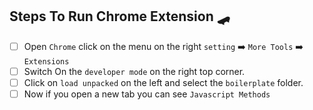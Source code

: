 ## Steps To Run Chrome Extension 🛹

- [ ] Open `Chrome` click on the menu on the right `setting` ➡️ `More Tools` ➡️ `Extensions`
- [ ] Switch On the `developer mode` on the right top corner.
- [ ] Click on `load unpacked` on the left and select the `boilerplate` folder.
- [ ] Now if you open a new tab you can see `Javascript Methods`
